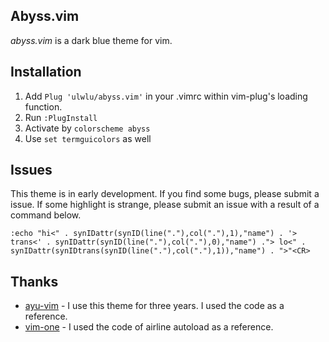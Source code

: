 ## Abyss.vim

*abyss.vim* is a dark blue theme for vim.

## Installation

1. Add `Plug 'ulwlu/abyss.vim'` in your .vimrc within vim-plug's loading function.
2. Run `:PlugInstall`
3. Activate by `colorscheme abyss`
4. Use `set termguicolors` as well

## Issues
This theme is in early development. If you find some bugs, please submit a issue. If some highlight is strange, please submit an issue with a result of a command below.

```
:echo "hi<" . synIDattr(synID(line("."),col("."),1),"name") . '> trans<' . synIDattr(synID(line("."),col("."),0),"name") ."> lo<" . synIDattr(synIDtrans(synID(line("."),col("."),1)),"name") . ">"<CR>
```

## Thanks

- [ayu-vim](https://github.com/ayu-theme/ayu-vim) - I use this theme for three years. I used the code as a reference.
- [vim-one](https://github.com/rakr/vim-one) - I used the code of airline autoload as a reference.
